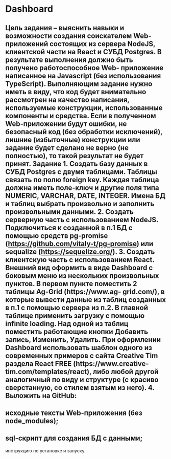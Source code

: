 # Dashboard

Цель задания – выяснить навыки и возможности создания соискателем Web-
приложений состоящих из сервера NodeJS, клиентской части на React и СУБД
Postgres.
В результате выполнения должно быть получено работоспособное Web-
приложение написанное на Javascript (без использования TypeScript).
Выполняющим задание нужно иметь в виду, что код будет внимательно
рассмотрен на качество написания, используемые конструкции, использованные
компоненты и средства.
Если в полученном Web-приложении будут ошибки, не безопасный код (без
обработки исключений), лишние (избыточные) конструкции или задание будет
сделано не верно (не полностью), то такой результат не будет принят.
Задание
1.
Создать базу данных в СУБД Postgres с двумя таблицами. Таблицы
связать по полю foreign key. Каждая таблица должна иметь поле-ключ и
другие поля типа NUMERIC, VARCHAR, DATE, INTEGER. Имена БД и
таблиц выбрать произвольно и заполнить произвольными данными.
2.
Создать серверную часть с использованием NodeJS. Подключиться к
созданной
в
п.1
БД
с
помощью
средств
pg-promise
(https://github.com/vitaly-t/pg-promise) или sequalize (https://sequelize.org/).
3.
Создать клиентскую часть с использованием React. Внешний вид
оформить в виде Dashboard c боковым меню из нескольких произвольных
пунктов. В первом пункте поместить 2 таблицы Ag-Grid (https://www.ag-
grid.com/), в которые вывести данные из таблиц созданных в п.1 с
помощью сервера из п.2.
В главной таблице применить загрузку с помощью infinite loading.
Над одной из таблиц поместить работающие кнопки Добавить запись,
Изменить, Удалить.
При оформлении Dashboard использовать шаблон одного из современных
примеров c сайта Creative Tim раздела React FREE (https://www.creative-
tim.com/templates/react), либо любой другой аналогичный по виду и
структуре (с красиво сверстанную, со стилем взятым из него).
4.
Выложить на GitHub:
-
исходные тексты Web-приложения (без node_modules);
-
sql-скрипт для создания БД с данными;
-
инструкцию по установке и запуску.